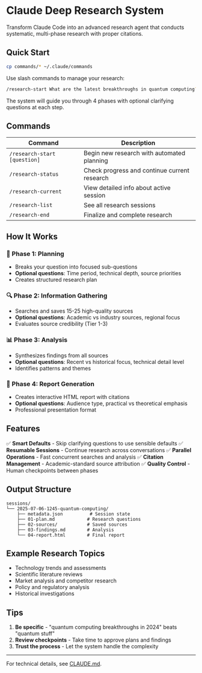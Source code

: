 # Claude Deep Research System

Transform Claude Code into an advanced research agent that conducts systematic, multi-phase research with proper citations.

## Quick Start

```bash
cp commands/* ~/.claude/commands
```

Use slash commands to manage your research:

```bash
/research-start What are the latest breakthroughs in quantum computing?
```

The system will guide you through 4 phases with optional clarifying questions at each step.

## Commands

| Command | Description |
|---------|-------------|
| `/research-start [question]` | Begin new research with automated planning |
| `/research-status` | Check progress and continue current research |
| `/research-current` | View detailed info about active session |
| `/research-list` | See all research sessions |
| `/research-end` | Finalize and complete research |

## How It Works

### 🎯 Phase 1: Planning
- Breaks your question into focused sub-questions
- **Optional questions**: Time period, technical depth, source priorities
- Creates structured research plan

### 🔍 Phase 2: Information Gathering
- Searches and saves 15-25 high-quality sources
- **Optional questions**: Academic vs industry sources, regional focus
- Evaluates source credibility (Tier 1-3)

### 📊 Phase 3: Analysis
- Synthesizes findings from all sources
- **Optional questions**: Recent vs historical focus, technical detail level
- Identifies patterns and themes

### 📝 Phase 4: Report Generation
- Creates interactive HTML report with citations
- **Optional questions**: Audience type, practical vs theoretical emphasis
- Professional presentation format

## Features

✅ **Smart Defaults** - Skip clarifying questions to use sensible defaults
✅ **Resumable Sessions** - Continue research across conversations
✅ **Parallel Operations** - Fast concurrent searches and analysis
✅ **Citation Management** - Academic-standard source attribution
✅ **Quality Control** - Human checkpoints between phases

## Output Structure

```
sessions/
└── 2025-07-06-1245-quantum-computing/
    ├── metadata.json          # Session state
    ├── 01-plan.md            # Research questions
    ├── 02-sources/           # Saved sources
    ├── 03-findings.md        # Analysis
    └── 04-report.html        # Final report
```

## Example Research Topics

- Technology trends and assessments
- Scientific literature reviews
- Market analysis and competitor research
- Policy and regulatory analysis
- Historical investigations

## Tips

1. **Be specific** - "quantum computing breakthroughs in 2024" beats "quantum stuff"
2. **Review checkpoints** - Take time to approve plans and findings
3. **Trust the process** - Let the system handle the complexity

---

For technical details, see [CLAUDE.md](CLAUDE.md).
